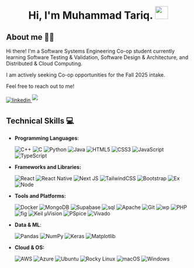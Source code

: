 
<h1 align="center"><b>Hi, I'm Muhammad Tariq.</b> 
<img src="https://media.giphy.com/media/hvRJCLFzcasrR4ia7z/giphy.gif" width="35"></h1>


	
## **About me** 🙋‍♂️

Hi there! I'm a Software Systems Engineering Co-op student currently learning Software Testing & Validation, Software Design & Architecture, and Distributed & Cloud Computing.

I am actively seeking Co-op opportunities for the Fall 2025 intake.

Feel free to reach out to me! 

  <a href="https://linkedin.com/in/muhammadtq" >
  <img src="https://img.shields.io/badge/LinkedIn-0077B5?style=for-the-badge&logo=linkedin&logoColor=white" alt=linkedin style="margin-bottom: 5px;"/>
  </a>
    <a href="mailto:muhammad.etariq@gmail.com">
  <img src="https://img.shields.io/badge/Gmail-D14836?style=for-the-badge&logo=gmail&logoColor=white" t=mail style="margin-bottom: 5px;" />
  </a>
  </li>

## **Technical Skills** 💻

<p align="center">

- **Programming Languages**:

    ![C++](https://img.shields.io/badge/C++%20-%2300599C.svg?style=for-the-badge&logo=c%2B%2B&logoColor=white)
    ![C](https://img.shields.io/badge/C-%2300599C.svg?style=for-the-badge&logo=c&logoColor=white)
    ![Python](https://img.shields.io/badge/Python%20-%2314354C.svg?style=for-the-badge&logo=python&logoColor=white)
    ![Java](https://img.shields.io/badge/java-%23ED8B00.svg?style=for-the-badge&logo=openjdk&logoColor=white)
    ![HTML5](https://img.shields.io/badge/HTML5%20-%23E34F26.svg?style=for-the-badge&logo=html5&logoColor=white)
    ![CSS3](https://img.shields.io/badge/CSS%20-%231572B6.svg?style=for-the-badge&logo=css3&logoColor=white)
    ![JavaScript](https://img.shields.io/badge/JavaScript%20-%23F7DF1E.svg?style=for-the-badge&logo=javascript&logoColor=black)
    ![TypeScript](https://img.shields.io/badge/typescript-%23007ACC.svg?style=for-the-badge&logo=typescript&logoColor=white)

- **Frameworks and Libraries:**

    ![React](https://img.shields.io/badge/react-%2320232a.svg?style=for-the-badge&logo=react&logoColor=%2361DAFB)
     ![React Native](https://img.shields.io/badge/react_native-%2320232a.svg?style=for-the-badge&logo=react&logoColor=%2361DAFB)
     ![Next JS](https://img.shields.io/badge/Next-black?style=for-the-badge&logo=next.js&logoColor=white)
     ![TailwindCSS](https://img.shields.io/badge/tailwindcss-%2338B2AC.svg?style=for-the-badge&logo=tailwind-css&logoColor=white)
     ![Bootstrap](https://img.shields.io/badge/Bootstrap-563D7C?style=for-the-badge&logo=bootstrap&logoColor=white)
     ![Ex](https://img.shields.io/badge/Express.js-404D59?style=for-the-badge)
     ![Node](https://img.shields.io/badge/Node.js-43853D?style=for-the-badge&logo=node.js&logoColor=white) 
     

- **Tools and Platforms:**

    ![Docker](https://img.shields.io/badge/docker-%230db7ed.svg?style=for-the-badge&logo=docker&logoColor=white)
    ![MongoDB](https://img.shields.io/badge/MongoDB-%234ea94b.svg?style=for-the-badge&logo=mongodb&logoColor=white)
    ![Supabase](https://img.shields.io/badge/Supabase-3ECF8E?logo=supabase&logoColor=white&style=for-the-badge)
    ![sql](https://img.shields.io/badge/MySQL-005C84?style=for-the-badge&logo=mysql&logoColor=white)
    ![Apache](https://img.shields.io/badge/Apache-CA2137?style=for-the-badge&logo=apache&logoColor=white)
    ![Git](https://img.shields.io/badge/git-%23F05033.svg?style=for-the-badge&logo=git&logoColor=white)
    ![wp](https://img.shields.io/badge/Wordpress-21759B?style=for-the-badge&logo=wordpress&logoColor=white)
    ![PHP](https://img.shields.io/badge/php-%23777BB4.svg?style=for-the-badge&logo=php&logoColor=white)
    ![fig](https://img.shields.io/badge/Figma-F24E1E?style=for-the-badge&logo=figma&logoColor=white)
    ![Keil µVision](https://img.shields.io/badge/Keil%20%C2%B5Vision-003366?style=for-the-badge)
    ![PSpice](https://img.shields.io/badge/PSpice-1A237E?style=for-the-badge)
  ![Vivado](https://img.shields.io/badge/Vivado-BA55D3?style=for-the-badge)


    


- **Data & ML**:

    ![Pandas](https://img.shields.io/badge/pandas-%23150458.svg?style=for-the-badge&logo=pandas&logoColor=white)
    ![NumPy](https://img.shields.io/badge/numpy-%23013243.svg?style=for-the-badge&logo=numpy&logoColor=white)
    ![Keras](https://img.shields.io/badge/Keras-%23D00000.svg?style=for-the-badge&logo=Keras&logoColor=white)
    ![Matplotlib](https://img.shields.io/badge/Matplotlib-3776AB?style=for-the-badge&logo=matplotlib&logoColor=white)


- **Cloud & OS:**

  <!-- Cloud Platforms -->
  ![AWS](https://img.shields.io/badge/AWS-%23FF9900.svg?style=for-the-badge&logo=amazon-aws&logoColor=white)
  ![Azure](https://img.shields.io/badge/Microsoft_Azure-0089D6?style=for-the-badge&logo=microsoft-azure&logoColor=white)
  ![Ubuntu](https://img.shields.io/badge/Ubuntu-E95420?style=for-the-badge&logo=ubuntu&logoColor=white)
  ![Rocky Linux](https://img.shields.io/badge/Rocky_Linux-10B981?style=for-the-badge&logo=rockylinux&logoColor=white)
  ![macOS](https://img.shields.io/badge/macOS-000000?style=for-the-badge&logo=apple&logoColor=white)
  ![Windows](https://img.shields.io/badge/Windows-0078D6?style=for-the-badge&logo=windows&logoColor=white)




    
  </ul>
  </div>


